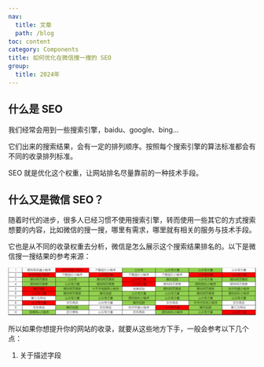 ```yaml
---
nav:
  title: 文章
  path: /blog
toc: content
category: Components
title: 如何优化在微信搜一搜的 SEO
group:
  title: 2024年
---
```


## 什么是 SEO

我们经常会用到一些搜索引擎，baidu、google、bing...

它们出来的搜索结果，会有一定的排列顺序。按照每个搜索引擎的算法标准都会有不同的收录排列标准。

SEO 就是优化这个权重，让网站排名尽量靠前的一种技术手段。

## 什么又是微信 SEO？

随着时代的进步，很多人已经习惯不使用搜索引擎，转而使用一些其它的方式搜索想要的内容，比如微信的搜一搜，哪里有需求，哪里就有相关的服务与技术手段。

它也是从不同的收录权重去分析，微信是怎么展示这个搜索结果排名的。以下是微信搜一搜结果的参考来源：

![image.png](./imgs/20240325-1.png)

所以如果你想提升你的网站的收录，就要从这些地方下手，一般会参考以下几个点：

1. 关于描述字段
